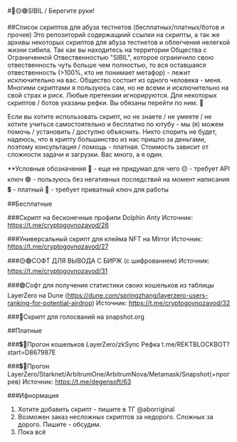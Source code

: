 #🔴🟡🟢SIBIL / Берегите руки!

##Список скриптов для абуза тестнетов (бесплатных/платных/ботов и прочее)
Это репозиторий содержащиий ссылки на скрипты, а так же архивы некоторых скриптов для абуза тестнетов и облегчения нелегкой жизни сибила. Так как вы находитесь на территории Общества с Ограниченной Отвественностью "SIBIL", которое ограничило свою отвественность чуть больше чем полностью, то вся оставшаяся отвественность (>100%, кто не понимает метафор) - лежит исключительно на вас. Общество состоит из одного человека - меня. Многими скриптами я пользуюсь сам, но не всеми и исключительно на свой страх и риск. Любые претензии игнорируются. Для некоторых скриптов / ботов указаны рефки. Вы обязаны перейти по ним. 🤣

Если вы хотите использовать скрипт, но не знаете / не умеете / не хотите учиться самостоятельно и бесплатно по ютубу - мы (я) можем помочь / установить / доступно объяснить. Никто спорить не будет, надеюсь, что в крипту большинство из нас пришло за деньгами, поэтому консультация / помощь - платная. Стоимость зависит от сложности задачи и загрузки. Вас много, а я один. 

**Условные обозначения
🔴 - еще не придумал для чего
🟡 - требует API ключ
🟢 - пользуюсь без негативных последствий на момент написания
💲 - платный
🔑 - требует приватный ключ для работы

##Бесплатные

###Скрипт на бесконечные профили Dolphin Anty
Источник: https://t.me/cryptogovnozavod/26

###Универсальный скрипт для клейма NFT на Mirror
Источник: https://t.me/cryptogovnozavod/27

###🟡🟢СОФТ ДЛЯ ВЫВОДА С БИРЖ (с шифрованием)
Источник: https://t.me/cryptogovnozavod/31

###🟢Софт для получения статистики своих кошельков из таблицы LayerZero
на Dune (https://dune.com/springzhang/layerzero-users-ranking-for-potential-airdrop) 
Источник: https://t.me/cryptogovnozavod/32

###🔑Скрипт для голосваний на snapshot.org


##Платные

###💲🔑Прогон кошельков LayerZero/zkSync
Рефка
t.me/REKTBLOCKBOT?start=D867987E

###💲🔑Прогон LayerZero/Starknet/ArbitrumOne/ArbitrumNova/Metamask/Snapshot(+прогрев)
Источник: https://t.me/degensoft/63

###Ифнормация
1. Хотите добавить скрипт - пишите в ТГ @aborriginal
2. Возможен заказ несложных скриптов за недорого. Сложных за дорого. Пишите - обсудим.
3. Пока всё
